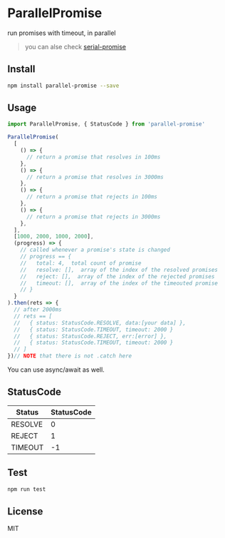 # ParallelPromise

run promises with timeout, in parallel

> you can alse check [serial-promise](https://www.npmjs.com/package/serial-promise)

## Install

```bash
npm install parallel-promise --save
```

## Usage

```javascript
import ParallelPromise, { StatusCode } from 'parallel-promise'

ParallelPromise(
  [
    () => {
      // return a promise that resolves in 100ms
    },
    () => {
      // return a promise that resolves in 3000ms
    },
    () => {
      // return a promise that rejects in 100ms
    },
    () => {
      // return a promise that rejects in 3000ms
    },
  ],
  [1000, 2000, 1000, 2000],
  (progress) => {
    // called whenever a promise's state is changed
    // progress == {
    //   total: 4,  total count of promise
    //   resolve: [],  array of the index of the resolved promises
    //   reject: [],  array of the index of the rejected promises
    //   timeout: [],  array of the index of the timeouted promise
    // }
  }
).then(rets => {
  // after 2000ms
  // rets == [
  //   { status: StatusCode.RESOLVE, data:[your data] },
  //   { status: StatusCode.TIMEOUT, timeout: 2000 }
  //   { status: StatusCode.REJECT, err:[error] },
  //   { status: StatusCode.TIMEOUT, timeout: 2000 }
  // ]
})// NOTE that there is not .catch here
```

You can use async/await as well.

## StatusCode

| Status | StatusCode |
|---|---|
| RESOLVE | 0 |
| REJECT | 1 |
| TIMEOUT | -1 |

## Test

```bash
npm run test
```

## License

MIT